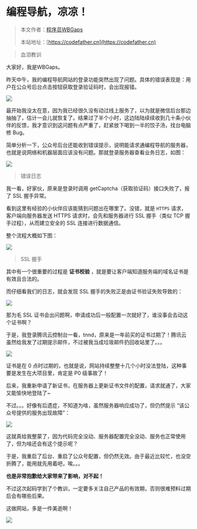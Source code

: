 # 编程导航，凉凉！

> 本文作者：[程序员WBGaps](https://yuyuanweb.feishu.cn/wiki/Abldw5WkjidySxkKxU2cQdAtnah)
>
> 本站地址：[https://codefather.cn](https://codefather.cn)

> 血泪教训

大家好，我是WBGaps。

昨天中午，我的编程导航网站的登录功能突然出现了问题。具体的错误表现是：用户在公众号后台点击按钮获取登录验证码时，会出现报错。

![](https://pic.yupi.icu/5563/202311072015587.png)

最开始我没太在意，因为我已经很久没有动过线上服务了，以为就是微信后台那边抽抽了，估计一会儿就恢复了。结果过了半个小时，这边陆陆续续收到几十条小伙伴的反馈，我才意识到这问题有点严重了，赶紧放下喝到一半的饺子汤，找台电脑修 Bug。

简单分析一下，公众号后台还能收到错误提示，说明能请求通编程导航的服务器，也就是说网络和机器层面应该没有问题。那就登录服务器查看业务日志，如图：

![](https://pic.yupi.icu/5563/202311072015597.png)

> 错误日志

我一看，好家伙，原来是登录时调用 getCaptcha（获取验证码）接口失败了，报了 SSL 握手异常。

看到这里有经验的小伙伴应该能猜到问题出在哪里了。没错，就是 `HTTPS` 请求，客户端向服务器发送 HTTPS 请求时，会先和服务器进行 SSL 握手（类似 TCP 握手过程），从而建立安全的 SSL 连接进行数据通信。

整个流程大概如下图：

![](https://pic.yupi.icu/5563/202311072015495.png)

> SSL 握手

其中有一个很重要的过程是 **证书校验** ，就是要让客户端知道服务端的域名证书是有效且合法的。

而仔细看我们的日志，就会发现 SSL 握手的失败正是由证书验证失败导致的：

![](https://pic.yupi.icu/5563/202311072015574.png)

那为毛 SSL 证书会出问题啊，申请成功后一般配置一次就好了，谁没事会去动这个证书啊？

于是，我登录腾讯云控制台一看，tnnd，原来是一年前买的证书过期了！腾讯云虽然给我发了过期提示邮件，不过被我当成垃圾邮件扔回收站里了。。。

![](https://pic.yupi.icu/5563/202311072015497.png)

证书是在 0 点时过期的，也就是说，网站持续整整十几个小时没法登陆，这种事要是发生在大项目里，肯定是 P0 级事故了！

后来，我重新申请了新证书，在服务器上更新证书文件的配置，请求就通了，大家又能愉快地登陆了~

不过。。。好像有后遗症，不知道为啥，虽然服务器响应成功了，但仍然提示 “该公众号提供的服务出现故障”：

![](https://pic.yupi.icu/5563/202311072015541.png)

这就真给我整蒙了，因为代码完全没动、服务器配置完全没动、服务也正常使用了，但为啥还会有这个提示呢？

于是，我重启了后台、重启了公众号配置，但仍然无效。由于最近比较忙，也没空折腾了，能用就先用着吧，唉。。。

**也是非常抱歉给大家带来了影响，对不起！**

不过这次起码学到了个教训，一定要多关注自己产品的有效期，否则很难预料过期后会有哪些后果。

这做网站，多是一件美逝啊！

![](https://pic.yupi.icu/5563/202311072015057.png)